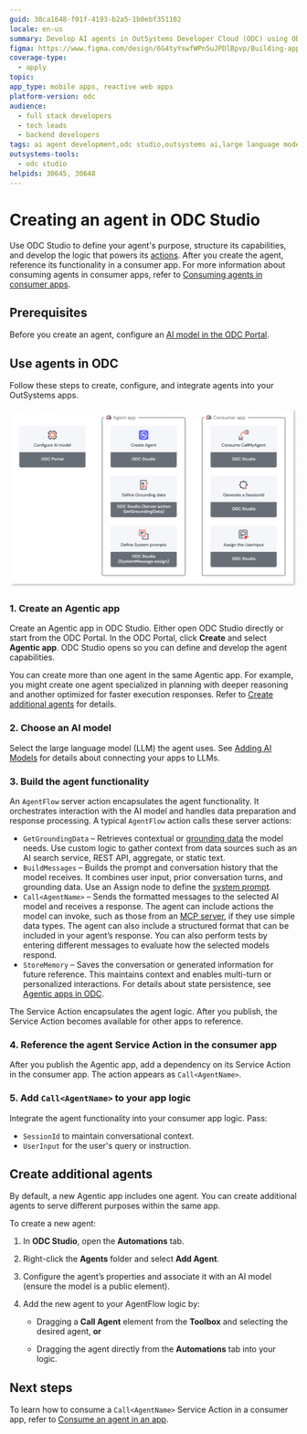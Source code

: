 ```yaml
---
guid: 30ca1648-f01f-4193-b2a5-1b0ebf351102
locale: en-us
summary: Develop AI agents in OutSystems Developer Cloud (ODC) using ODC Studio, configure their capabilities, and integrate them with your mobile and reactive web apps.
figma: https://www.figma.com/design/6G4tyYswfWPn5uJPDlBpvp/Building-apps?m=auto&node-id=7614-231&t=xAl8FSPFM1T6mRgI-1
coverage-type:
  - apply
topic:
app_type: mobile apps, reactive web apps
platform-version: odc
audience:
  - full stack developers
  - tech leads
  - backend developers
tags: ai agent development,odc studio,outsystems ai,large language models,mobile apps
outsystems-tools:
  - odc studio
helpids: 30645, 30648
---
```


# Creating an agent in ODC Studio

Use ODC Studio to define your agent's purpose, structure its capabilities, and develop the logic that powers its [actions](function-calling.md). After you create the agent, reference its functionality in a consumer app. For more information about consuming agents in consumer apps, refer to [Consuming agents in consumer apps](consumer-app.md).

## Prerequisites

Before you create an agent, configure an [AI model in the ODC Portal](add-ai-models.md).

## Use agents in ODC

Follow these steps to create, configure, and integrate agents into your OutSystems apps.

![Diagram showing the high-level process for creating, configuring, and integrating AI agents in OutSystems Developer Cloud (ODC).](images/use-agents-diag.png "High-level process for using AI agents in ODC")

### 1. Create an Agentic app

Create an Agentic app in ODC Studio. Either open ODC Studio directly or start from the ODC Portal. In the ODC Portal, click **Create** and select **Agentic app**. ODC Studio opens so you can define and develop the agent capabilities.

You can create more than one agent in the same Agentic app. For example, you might create one agent specialized in planning with deeper reasoning and another optimized for faster execution responses. Refer to [Create additional agents](#create-additional-agents) for details.

### 2. Choose an AI model

Select the large language model (LLM) the agent uses. See [Adding AI Models](add-ai-models.md) for details about connecting your apps to LLMs.

### 3. Build the agent functionality

An `AgentFlow` server action encapsulates the agent functionality. It orchestrates interaction with the AI model and handles data preparation and response processing. A typical `AgentFlow` action calls these server actions:

* `GetGroundingData` – Retrieves contextual or [grounding data](agentic-apps.md#grounding) the model needs. Use custom logic to gather context from data sources such as an AI search service, REST API, aggregate, or static text.
* `BuildMessages` – Builds the prompt and conversation history that the model receives. It combines user input, prior conversation turns, and grounding data. Use an Assign node to define the [system prompt](agentic-apps.md#system-prompts).
* `Call<AgentName>` – Sends the formatted messages to the selected AI model and receives a response. The agent can include actions the model can invoke, such as those from an [MCP server](tools/mcp-connectors.md), if they use simple data types. The agent can also include a structured format that can be included in your agent’s response. You can also perform tests by entering different messages to evaluate how the selected models respond.
* `StoreMemory` – Saves the conversation or generated information for future reference. This maintains context and enables multi-turn or personalized interactions. For details about state persistence, see [Agentic apps in ODC](agentic-apps.md#state-persistence).

The Service Action encapsulates the agent logic. After you publish, the Service Action becomes available for other apps to reference.

### 4. Reference the agent Service Action in the consumer app

After you publish the Agentic app, add a dependency on its Service Action in the consumer app. The action appears as `Call<AgentName>`.

### 5. Add `Call<AgentName>` to your app logic

Integrate the agent functionality into your consumer app logic. Pass:

* `SessionId` to maintain conversational context.
* `UserInput` for the user's query or instruction.

## Create additional agents

By default, a new Agentic app includes one agent. You can create additional agents to serve different purposes within the same app.

To create a new agent:

1. In **ODC Studio**, open the **Automations** tab.

1. Right-click the **Agents** folder and select **Add Agent**.

1. Configure the agent’s properties and associate it with an AI model (ensure the model is a public element).

1. Add the new agent to your AgentFlow logic by:

   * Dragging a **Call Agent** element from the **Toolbox** and selecting the desired agent, **or**

   * Dragging the agent directly from the **Automations** tab into your logic.

## Next steps

To learn how to consume a `Call<AgentName>` Service Action in a consumer app, refer to [Consume an agent in an app](consumer-app.md).
